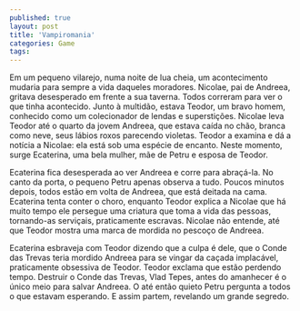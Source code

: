 ```yaml
---
published: true
layout: post
title: 'Vampiromania'
categories: Game
tags: 
---
```

Em um pequeno vilarejo, numa noite de lua cheia, um acontecimento mudaria para sempre a vida daqueles moradores. Nicolae, pai de Andreea, gritava desesperado em frente a sua taverna. Todos correram para ver o que tinha acontecido. Junto &agrave; multid&atilde;o, estava Teodor, um bravo homem, conhecido como um colecionador de lendas e supersti&ccedil;&otilde;es. Nicolae leva Teodor at&eacute; o quarto da jovem Andreea, que estava ca&iacute;da no ch&atilde;o, branca como neve, seus l&aacute;bios roxos parecendo violetas. Teodor a examina e d&aacute; a not&iacute;cia a Nicolae: ela est&aacute; sob uma esp&eacute;cie de encanto. Neste momento, surge Ecaterina, uma bela mulher, m&atilde;e de Petru e esposa de Teodor.







Ecaterina fica desesperada ao ver Andreea e corre para abra&ccedil;&aacute;-la. No canto da porta, o pequeno Petru apenas observa a tudo. Poucos minutos depois, todos est&atilde;o em volta de Andreea, que est&aacute; deitada na cama. Ecaterina tenta conter o choro, enquanto Teodor explica a Nicolae que h&aacute; muito tempo ele persegue uma criatura que toma a vida das pessoas, tornando-as servi&ccedil;ais, praticamente escravas. Nicolae n&atilde;o entende, at&eacute; que Teodor mostra uma marca de mordida no pesco&ccedil;o de Andreea.








Ecaterina esbraveja com Teodor dizendo que a culpa &eacute; dele, que o Conde das Trevas teria mordido Andreea para se vingar da ca&ccedil;ada implac&aacute;vel, praticamente obsessiva de Teodor. Teodor exclama que est&atilde;o perdendo tempo. Destruir o Conde das Trevas, Vlad Tepes, antes do amanhecer &eacute; o &uacute;nico meio para salvar Andreea. O at&eacute; ent&atilde;o quieto Petru pergunta a todos o que estavam esperando. E assim partem, revelando um grande segredo.





